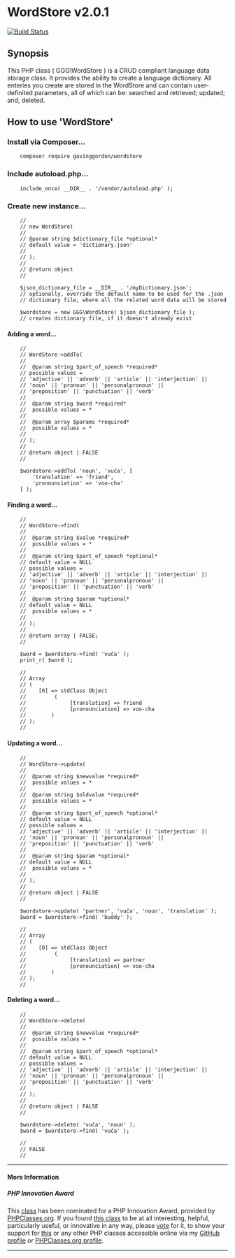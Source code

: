# WordStore v2.0.1

[![Build Status](https://travis-ci.org/gavinggordon/wordstore.svg?branch=master)](https://travis-ci.org/gavinggordon/wordstore)

## Synopsis

This PHP class ( GGG\WordStore ) is a CRUD compliant language data storage class. It provides the ability to create a language dictionary. All enteries you create are stored in the WordStore and can contain user-definited parameters, all of which can be: searched and retrieved; updated; and, deleted.

## How to use 'WordStore'

### Install via Composer...

```
	composer require gavinggordon/wordstore
```

### Include autoload.php...

```
	include_once( __DIR__ . '/vendor/autoload.php' );
```

### Create new instance...

```
	//
	// new WordStore( 
	// 
	// @param string $dictionary_file *optional* 
	// default value = 'dictionary.json'
	//  
	// );
	//
	// @return object
	// 
	
	$json_dictionary_file = __DIR__ . '/myDictionary.json';
	// optionally, override the default name to be used for the .json
	// dictionary file, where all the related word data will be stored
	
	$wordstore = new GGG\WordStore( $json_dictionary_file );
	// creates dictionary file, if it doesn't already exist
```

#### Adding a word...

```
	//
	// WordStore->addTo(
	//
	//	@param string $part_of_speech *required*
	// possible values =	
	// 'adjective' || 'adverb' || 'article' || 'interjection' ||
	// 'noun' || 'pronoun' || 'personalpronoun' || 
	// 'preposition' || 'punctuation' || 'verb'
	//
	//	@param string $word *required*
	//	possible values = *
	//
	//	@param array $params *required*
	//	possible values = *
	//
	// );
	//
	// @return object | FALSE
	//
	
	$wordstore->addTo( 'noun', 'vuča', [ 
		'translation' => 'friend',
		'pronounciation' => 'voo-cha' 
	] );
```

#### Finding a word...

```
	//
	// WordStore->find(
	//
	//	@param string $value *required*
	//	possible values = *
	//
	//	@param string $part_of_speech *optional*
	// default value = NULL
	// possible values =	
	// 'adjective' || 'adverb' || 'article' || 'interjection' ||
	// 'noun' || 'pronoun' || 'personalpronoun' || 
	// 'preposition' || 'punctuation' || 'verb'
	//
	//	@param string $param *optional*
	// default value = NULL
	//	possible values = *
	//
	// );
	//
	// @return array | FALSE;
	//
	
	$word = $wordstore->find( 'vuča' );
	print_r( $word );
	 
	//
	// Array
	// (
	//	  [0] => stdClass Object
	//	       (
	//              [translation] => friend
	//              [pronounciation] => voo-cha
	//        )
	// );
	//
```

#### Updating a word...

```
	//
	// WordStore->update(
	//
	//	@param string $newvalue *required*
	//	possible values = *
	//
	//	@param string $oldvalue *required*
	//	possible values = *
	//
	//	@param string $part_of_speech *optional*
	// default value = NULL
	// possible values = 
	// 'adjective' || 'adverb' || 'article' || 'interjection' ||
	// 'noun' || 'pronoun' || 'personalpronoun' || 
	// 'preposition' || 'punctuation' || 'verb'
	//
	//	@param string $param *optional*
	// default value = NULL
	//	possible values = *
	//
	// );
	//
	// @return object | FALSE
	//
	
	$wordstore->update( 'partner', 'vuča', 'noun', 'translation' );
	$word = $wordstore->find( 'buddy' );
	 
	//
	// Array
	// (
	//	  [0] => stdClass Object
	//	       (
	//              [translation] => partner
	//              [pronounciation] => voo-cha
	//        )
	// );
	//
```

#### Deleting a word...

```
	//
	// WordStore->delete(
	//
	//	@param string $newvalue *required*
	//	possible values = *
	//
	//	@param string $part_of_speech *optional*
	// default value = NULL
	// possible values = 
	// 'adjective' || 'adverb' || 'article' || 'interjection' ||
	// 'noun' || 'pronoun' || 'personalpronoun' || 
	// 'preposition' || 'punctuation' || 'verb'
	//
	// );
	//
	// @return object | FALSE
	//
	
	$wordstore->delete( 'vuča', 'noun' );
	$word = $wordstore->find( 'vuča' );
	 
	//
	// FALSE
	//
```

--------------

#### More Information

##### PHP Innovation Award

This [class](http://www.phpclasses.org/package/9724.html) has been nominated for a PHP Innovation Award, provided by [PHPClasses.org](http://www.phpclasses.org). If you found [this class](http://www.phpclasses.org/package/9724.html) to be at all interesting, helpful, particularly useful, or innovative in any way, please [vote](http://www.phpclasses.org/vote.html) for it, to show your support for [this](http://www.phpclasses.org/package/9724.html) or any other PHP classes accessible online via my [GitHub profile](https://github.com/gavinggordon) or [PHPClasses.org profile](http://www.phpclasses.org/browse/author/1348645.html).

--------------